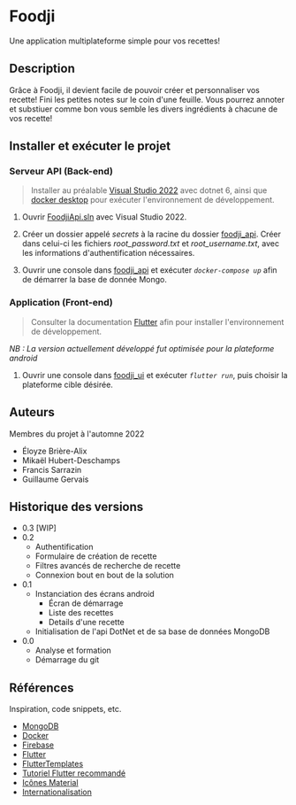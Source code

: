 # Foodji

Une application multiplateforme simple pour vos recettes!

## Description

Grâce à Foodji, il devient facile de pouvoir créer et personnaliser vos recette!
Fini les petites notes sur le coin d'une feuille. Vous pourrez annoter et substiuer comme bon vous semble les divers ingrédients à chacune de vos recette!

## Installer et exécuter le projet

### Serveur API (Back-end)
> Installer au préalable [Visual Studio 2022](https://visualstudio.microsoft.com/fr/vs/) avec dotnet 6, ainsi que [docker desktop](https://www.docker.com/) pour exécuter l'environnement de développement.

1. Ouvrir [FoodjiApi.sln](./foodji_api/FoodjiApi.sln) avec Visual Studio 2022.

2. Créer un dossier appelé *secrets* à la racine du dossier [foodji_api](./foodji_api/). Créer dans celui-ci les fichiers *root_password.txt* et *root_username.txt*, avec les informations d'authentification nécessaires.

3. Ouvrir une console dans [foodji_api](./foodji_api/) et exécuter *`docker-compose up`* afin de démarrer la base de donnée Mongo.

### Application (Front-end)
> Consulter la documentation [Flutter](https://docs.flutter.dev) afin pour installer l'environnement de développement.

*NB : La version actuellement développé fut optimisée pour la plateforme android*

1. Ouvrir une console dans [foodji_ui](./foodji_ui/) et exécuter *`flutter run`*, puis choisir la plateforme cible désirée.

## Auteurs

Membres du projet à l'automne 2022

* Éloyze Brière-Alix
* Mikaël Hubert-Deschamps
* Francis Sarrazin
* Guillaume Gervais

## Historique des versions
* 0.3 [WIP]
* 0.2
    * Authentification
    * Formulaire de création de recette
    * Filtres avancés de recherche de recette
    * Connexion bout en bout de la solution
* 0.1
    * Instanciation des écrans android
        * Écran de démarrage
        * Liste des recettes
        * Details d'une recette
    * Initialisation de l'api DotNet et de sa base de données MongoDB
* 0.0
    * Analyse et formation
    * Démarrage du git

## Références

Inspiration, code snippets, etc.
* [MongoDB](https://www.mongodb.com/)
* [Docker](https://www.docker.com/)
* [Firebase](https://firebase.google.com/)
* [Flutter](https://docs.flutter.dev)
* [FlutterTemplates](https://www.fluttertemplates.dev/)
* [Tutoriel Flutter recommandé](https://youtu.be/x4DydJKVvQk)
* [Icônes Material](https://fonts.google.com/icons?selected=Material+Icons)
* [Internationalisation](https://phrase.com/blog/posts/flutter-localization/)
